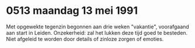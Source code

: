 # 0513 maandag 13 mei 1991
Met opgewekte tegenzin begonnen aan drie weken "vakantie", voorafgaand aan start in Leiden. Onzekerheid: zal het lukken deze tijd goed te besteden. Niet afgeleid te worden door details of zinloze zorgen of emoties. 